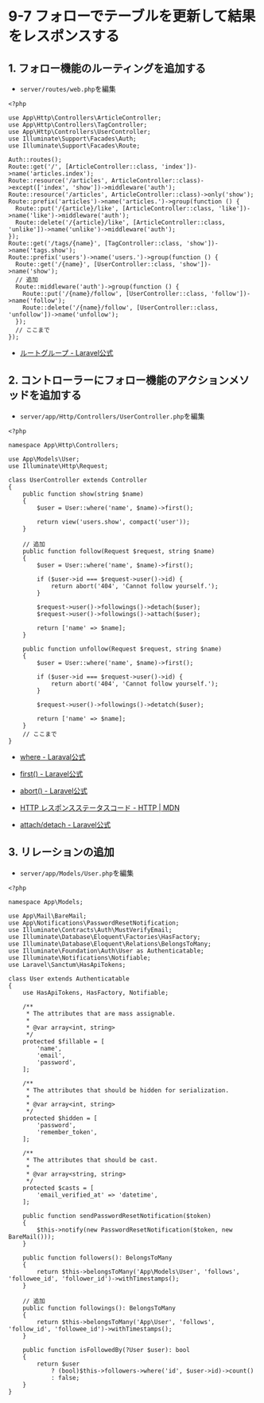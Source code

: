 # 9-7 フォローでテーブルを更新して結果をレスポンスする

## 1. フォロー機能のルーティングを追加する

+ `server/routes/web.php`を編集<br>

```php:web.php
<?php

use App\Http\Controllers\ArticleController;
use App\Http\Controllers\TagController;
use App\Http\Controllers\UserController;
use Illuminate\Support\Facades\Auth;
use Illuminate\Support\Facades\Route;

Auth::routes();
Route::get('/', [ArticleController::class, 'index'])->name('articles.index');
Route::resource('/articles', ArticleController::class)->except(['index', 'show'])->middleware('auth');
Route::resource('/articles', ArticleController::class)->only('show');
Route::prefix('articles')->name('articles.')->group(function () {
  Route::put('/{article}/like', [ArticleController::class, 'like'])->name('like')->middleware('auth');
  Route::delete('/{article}/like', [ArticleController::class, 'unlike'])->name('unlike')->middleware('auth');
});
Route::get('/tags/{name}', [TagController::class, 'show'])->name('tags.show');
Route::prefix('users')->name('users.')->group(function () {
  Route::get('/{name}', [UserController::class, 'show'])->name('show');
  // 追加
  Route::middleware('auth')->group(function () {
    Route::put('/{name}/follow', [UserController::class, 'follow'])->name('follow');
    Route::delete('/{name}/follow', [UserController::class, 'unfollow'])->name('unfollow');
  });
  // ここまで
});
```

+ [ルートグループ - Laravel公式](https://readouble.com/laravel/6.x/ja/routing.html#route-groups) <br>

## 2. コントローラーにフォロー機能のアクションメソッドを追加する

+ `server/app/Http/Controllers/UserController.php`を編集<br>

```php:UserController.php
<?php

namespace App\Http\Controllers;

use App\Models\User;
use Illuminate\Http\Request;

class UserController extends Controller
{
    public function show(string $name)
    {
        $user = User::where('name', $name)->first();

        return view('users.show', compact('user'));
    }

    // 追加
    public function follow(Request $request, string $name)
    {
        $user = User::where('name', $name)->first();

        if ($user->id === $request->user()->id) {
            return abort('404', 'Cannot follow yourself.');
        }

        $request->user()->followings()->detach($user);
        $request->user()->followings()->attach($user);

        return ['name' => $name];
    }

    public function unfollow(Request $request, string $name)
    {
        $user = User::where('name', $name)->first();

        if ($user->id === $request->user()->id) {
            return abort('404', 'Cannot follow yourself.');
        }

        $request->user()->followings()->detatch($user);

        return ['name' => $name];
    }
    // ここまで
}
```

+ [where - Laraval公式](https://readouble.com/laravel/6.x/ja/collections.html#method-where) <br>

+ [first() - Laravel公式](https://readouble.com/laravel/6.x/ja/collections.html#method-first) <br>

+ [abort() - Laravel公式](https://readouble.com/laravel/6.x/ja/helpers.html#method-abort) <br>

+ [HTTP レスポンスステータスコード - HTTP | MDN](https://developer.mozilla.org/ja/docs/Web/HTTP/Status) <br>

+ [attach/detach - Laravel公式](https://readouble.com/laravel/6.x/ja/eloquent-relationships.html#updating-many-to-many-relationships) <br>

## 3. リレーションの追加

+ `server/app/Models/User.php`を編集<br>

```php:User.php
<?php

namespace App\Models;

use App\Mail\BareMail;
use App\Notifications\PasswordResetNotification;
use Illuminate\Contracts\Auth\MustVerifyEmail;
use Illuminate\Database\Eloquent\Factories\HasFactory;
use Illuminate\Database\Eloquent\Relations\BelongsToMany;
use Illuminate\Foundation\Auth\User as Authenticatable;
use Illuminate\Notifications\Notifiable;
use Laravel\Sanctum\HasApiTokens;

class User extends Authenticatable
{
    use HasApiTokens, HasFactory, Notifiable;

    /**
     * The attributes that are mass assignable.
     *
     * @var array<int, string>
     */
    protected $fillable = [
        'name',
        'email',
        'password',
    ];

    /**
     * The attributes that should be hidden for serialization.
     *
     * @var array<int, string>
     */
    protected $hidden = [
        'password',
        'remember_token',
    ];

    /**
     * The attributes that should be cast.
     *
     * @var array<string, string>
     */
    protected $casts = [
        'email_verified_at' => 'datetime',
    ];

    public function sendPasswordResetNotification($token)
    {
        $this->notify(new PasswordResetNotification($token, new BareMail()));
    }

    public function followers(): BelongsToMany
    {
        return $this->belongsToMany('App\Models\User', 'follows', 'followee_id', 'follower_id')->withTimestamps();
    }

    // 追加
    public function followings(): BelongsToMany
    {
        return $this->belongsToMany('App\User', 'follows', 'follow_id', 'followee_id')->withTimestamps();
    }

    public function isFollowedBy(?User $user): bool
    {
        return $user
            ? (bool)$this->followers->where('id', $user->id)->count()
            : false;
    }
}
```